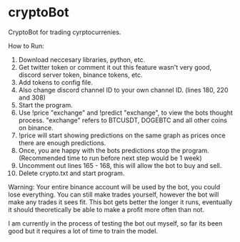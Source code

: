 # cryptoBot
CryptoBot for trading cyrptocurrenies.

How to Run:
1. Download neccesary libraries, python, etc.
2. Get twitter token or comment it out this feature wasn't very good, discord server token, binance tokens, etc.
3. Add tokens to config file.
4. Also change discord channel ID to your own channel ID. (lines 180, 220 and 308)
5. Start the program. 
8. Use !price "exchange" and !predict "exchange", to view the bots thought process. "exchange" refers to BTCUSDT, DOGEBTC and all other coins on binance.
9. !price will start showing predictions on the same graph as prices once there are enough predictions.
10. Once, you are happy with the bots predictions stop the program. (Recommended time to run before next step would be 1 week)
11. Uncomment out lines 165 - 168, this will allow the bot to buy and sell.
12. Delete crypto.txt and start program.

Warning: Your entire binance account will be used by the bot, you could lose everything. You can still make trades yourself, however the bot will make any trades it sees fit.
This bot gets better the longer it runs, eventually it should theoretically be able to make a profit more often than not.

I am currently in the process of testing the bot out myself, so far its been good but it requires a lot of time to train the model.

